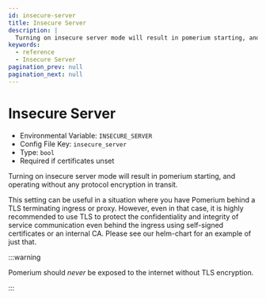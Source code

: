 ```yaml
---
id: insecure-server
title: Insecure Server
description: |
  Turning on insecure server mode will result in pomerium starting, and operating without any protocol encryption in transit.
keywords:
  - reference
  - Insecure Server
pagination_prev: null
pagination_next: null
---
```


# Insecure Server

- Environmental Variable: `INSECURE_SERVER`
- Config File Key: `insecure_server`
- Type: `bool`
- Required if certificates unset

Turning on insecure server mode will result in pomerium starting, and operating without any protocol encryption in transit.

This setting can be useful in a situation where you have Pomerium behind a TLS terminating ingress or proxy. However, even in that case, it is highly recommended to use TLS to protect the confidentiality and integrity of service communication even behind the ingress using self-signed certificates or an internal CA. Please see our helm-chart for an example of just that.

:::warning

Pomerium should _never_ be exposed to the internet without TLS encryption.

:::
